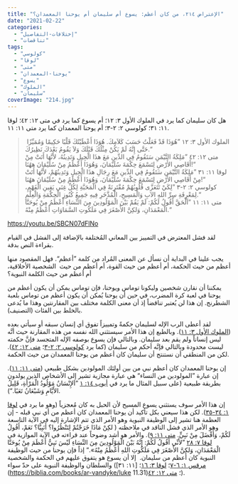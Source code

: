 ```yaml
---
title: "الإعتراض ٢١٤، من كان أعظم: يسوع أم سليمان أم يوحنا المعمدان؟"
date: "2021-02-22"
categories: 
  - "إختلافات-التفاصيل"
  - "تناقضات"
tags: 
  - "كولوسي"
  - "لوقا"
  - "متى"
  - "يوحنا-المعمدان"
  - "يسوع"
  - "الملوك"
  - "سليمان"
coverImage: "214.jpg"
---
```


هل كان سليمان كما يرد في الملوك الأول ٣: ١٢؛ أم يسوع كما يرد في متى ١٢: ٤٢؛ لوقا ١١: ٣١؛ كولوسي ٢: ٢-٣؛ أم يوحنا المعمدان كما يرد متى ١١: ١١.

>  الملوك الأول ٣: ١٢ ”هُوَذَا قَدْ فَعَلْتُ حَسَبَ كَلاَمِكَ. هُوَذَا أَعْطَيْتُكَ قَلْبًا حَكِيمًا وَمُمَيِّزًا حَتَّى إِنَّهُ لَمْ يَكُنْ مِثْلُكَ قَبْلَكَ وَلاَ يَقُومُ بَعْدَكَ نَظِيرُكَ.“  
> متى ١٢: ٤٢ ”مَلِكَةُ التَّيْمَنِ سَتَقُومُ فِي الدِّينِ مَعَ هذَا الْجِيلِ وَتَدِينُهُ، لأَنَّهَا أَتَتْ مِنْ أَقَاصِي الأَرْضِ لِتَسْمَعَ حِكْمَةَ سُلَيْمَانَ، وَهُوَذَا أَعْظَمُ مِنْ سُلَيْمَانَ ههُنَا!“  
> لوقا ١١: ٣١ ”مَلِكَةُ التَّيْمَنِ سَتَقُومُ فِي الدِّينِ مَعَ رِجَالِ هذَا الْجِيلِ وَتَدِينُهُمْ، لأَنَّهَا أَتَتْ مِنْ أَقَاصِي الأَرْضِ لِتَسْمَعَ حِكْمَةَ سُلَيْمَانَ، وَهُوَذَا أَعْظَمُ مِنْ سُلَيْمَانَ ههُنَا!“  
> كولوسي ٢: ٢-٣ ”لِكَيْ تَتَعَزَّى قُلُوبُهُمْ مُقْتَرِنَةً فِي الْمَحَبَّةِ لِكُلِّ غِنَى يَقِينِ الْفَهْمِ، لِمَعْرِفَةِ سِرِّ اللهِ الآبِ وَالْمَسِيحِ، الْمُذَّخَرِ فِيهِ جَمِيعُ كُنُوزِ الْحِكْمَةِ وَالْعِلْمِ.“  
> متى ١١: ١١ ”اَلْحَقَّ أَقُولُ لَكُمْ: لَمْ يَقُمْ بَيْنَ الْمَوْلُودِينَ مِنَ النِّسَاءِ أَعْظَمُ مِنْ يُوحَنَّا الْمَعْمَدَانِ، وَلكِنَّ الأَصْغَرَ فِي مَلَكُوتِ السَّمَاوَاتِ أَعْظَمُ مِنْهُ.“

https://youtu.be/SBCN07dFlNo

لقد فشل المعترض في التمييز بين المعاني المُختلفة بالإضافة إلى الفشل في القيام بقراءة النص بدقة.

يجب علينا في البداية أن نسأل عن المعنى المُراد من كلمة ”أعظم“. فهل المقصود منها أعظم من حيث الحكمة، أم أعظم من حيث القوة، أم أعظم من حيث  الشخصية الأخلاقية، أم أعظم من حيث الكلمة النبوية؟

يمكننا أن نقارن شخصين وليكونا توماس ويوحنا، فإن توماس يمكن أن يكون أعظم من يوحنا في لعبة كرة المضرب، في حين أن يوحنا يُمكن أن يكون أعظم من توماس بلعبة الشطرنج. إن هذا لن يُعتبر تناقضاً إذ أن معنى الكلمة مختلف بين المقارنتين وهذا ما يُدعى بالخلط بين الفئات (التصنيف).

لقد أعطى الرب الإله لسليمان حكمةً وتمييزاً تفوق أي إنسان سبقه أو سيأتي بعده ([الملوك الأول ٣: ١١](https://biblia.com/books/ar-vandyke/1ki3.11)). وبالطبع إن هذا الأمر سيستثني الله نفسه من هذه المقارنة حيث أنَّه ليس إنساناً ولم يقم بعد سليمان. وبالتالي فإن يسوع بوصفه الإله المتجسد فإنَّ حكمته ليست محدودة وبالتالي فإنَّه أحكم من سليمان (كما يرد [كولوسي ٢: ٢-٣](https://biblia.com/books/ar-vandyke/col2.2-3)؛ [متى ١٢: ٤٢](https://biblia.com/books/ar-vandyke/mt12.42)). لكن من المنطقي أن نستنتج أن سليمان كان أعظم من يوحنا المعمدان من حيث الحكمة.

إن يوحنا المعمدان كان أعظم نبي من بين أولئك المولودين بشكل طبيعي ([متى ١١: ١١](https://biblia.com/books/ar-vandyke/mt11.11)). إن عبارة ”المولودين من النساء“ هي عبارة مجازية تشير إلى الأشخاص الذين يولدون بطريقة طبيعية (على سبيل المثال ما يرد في [أيوب ١٤: ١](https://biblia.com/books/ar-vandyke/job14.1) ”اَلإِنْسَانُ مَوْلُودُ الْمَرْأَةِ، قَلِيلُ الأَيَّامِ وَشَبْعَانُ تَعَبًا.“).

إن هذا الأمر سوف يستثني يسوع المسيح لأن الحبل به كان مُعجزياً (وهو ما يرد في [لوقا ١: ٣٤-٣٥](https://biblia.com/books/ar-vandyke/Luke1.34-35)). لكن هذا سيعني بكل تأكيد أن يوحنا المعمدان كان أعظم من أي نبي قبله - إن العظمة هنا تشير إلى الوظيفة النبوية وهو الأمر الذي تتم الإشارة إليه في الآية التاسعة وهو الأمر الذي فشل الناقد في ملاحظته ( لكِنْ مَاذَا خَرَجْتُمْ لِتَنْظُرُوا؟ أَنَبِيًّا؟ نَعَمْ، أَقُولُ لَكُمْ، وَأَفْضَلَ مِنْ نَبِيٍّ. [متى ١١: ٩](https://biblia.com/books/ar-vandyke/Mt11.9)). والأمر هو أشد وضوحاً عند قراءته في الآية الموازية في [لوقا ٧: ٢٨](https://biblia.com/books/ar-vandyke/luke7.28) ”لأَنِّي أَقُولُ لَكُمْ: إِنَّهُ بَيْنَ الْمَوْلُودِينَ مِنَ النِّسَاءِ لَيْسَ نَبِيٌّ أَعْظَمَ مِنْ يُوحَنَّا الْمَعْمَدَانِ، وَلكِنَّ الأَصْغَرَ فِي مَلَكُوتِ اللهِ أَعْظَمُ مِنْهُ».“ إذاً فإن يوحنا من حيث الوظيفة النبوية كان أعظم من سليمان.  إلا أن يسوع هو يتفوق عليهم في الحكمة والشخصية والسلطان والوظيفة النبوية على حدّ سواء ([مرقس ١: ٦-٧](https://biblia.com/books/ar-vandyke/mk1.6-7)؛ [لوقا ٣: ١٦](https://biblia.com/books/ar-vandyke/luke3.16)؛ [١١: ٣١](https://biblia.com/books/ar-vandyke/luke 11.31)؛ [متى ١٢: ٤٢](https://biblia.com/books/ar-vandyke/mt12.42)).
